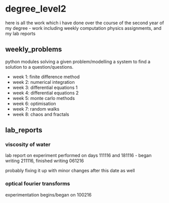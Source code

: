 # degree_level2
here is all the work which i have done over the course of the second year of my degree - work including weekly computation physics assignments, and my lab reports

## weekly_problems
python modules solving a given problem/modelling a system to find a solution to a question/questions.

- week 1: finite difference method
- week 2: numerical integration
- week 3: differential equations 1
- week 4: differential equations 2
- week 5: monte carlo methods
- week 6: optimisation
- week 7: random walks
- week 8: chaos and fractals

## lab_reports
### viscosity of water
lab report on experiment performed on days 111116 and 181116 - began writing 211116, finished writing 061216

probably fixing it up with minor changes after this date as well

### optical fourier transforms
experimentation begins/began on 100216
